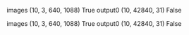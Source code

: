 images (10, 3, 640, 1088) True
output0 (10, 42840, 31) False


images (10, 3, 640, 1088) True
output0 (10, 42840, 31) False
